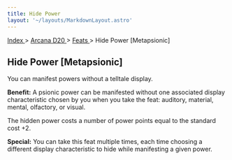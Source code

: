 ```yaml
---
title: Hide Power
layout: '~/layouts/MarkdownLayout.astro'
---
```


[ Index ](/) > [ Arcana D20 ](/arcana.d20.srd) > [ Feats ](/arcana.d20.srd/feats) > Hide Power
[Metapsionic]

##  Hide Power [Metapsionic]

You can manifest powers without a telltale display.

**Benefit:** A psionic power can be manifested without one associated display
characteristic chosen by you when you take the feat: auditory, material,
mental, olfactory, or visual.

The hidden power costs a number of power points equal to the standard cost +2.

**Special:** You can take this feat multiple times, each time choosing a
different display characteristic to hide while manifesting a given power.

